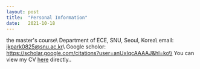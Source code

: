 ```yaml
---
layout: post
title:  "Personal Information"
date:   2021-10-18
---
```

the master's course\\
Department of ECE, SNU, Seoul, Korea\\
email: jkpark0825@snu.ac.kr\\
Google scholor: https://scholar.google.com/citations?user=anUxIqcAAAAJ&hl=ko\\
You can view my CV [here]({{https://github.com/jkpark0825/jkpark0825.github.io}}CV.pdf) directly..

